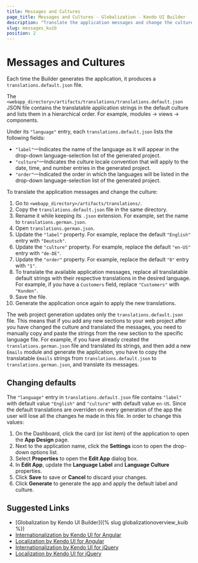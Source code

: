 ```yaml
---
title: Messages and Cultures
page_title: Messages and Cultures - Globalization - Kendo UI Builder
description: "Translate the application messages and change the culture locale when working with the Kendo UI Builder."
slug: messages_kuib
position: 2
---
```


# Messages and Cultures

Each time the Builder generates the application, it produces a `translations.default.json` file.

The `<webapp_directory>/artifacts/translations/translations.default.json` JSON file contains the translatable application strings in the default culture and lists them in a hierarchical order. For example, modules -> views -> components.

Under its `"language"` entry, each `translations.default.json` lists the following fields:

* `"label"`&mdash;Indicates the name of the language as it will appear in the drop-down language-selection list of the generated project.
* `"culture"`&mdash;Indicates the culture locale convention that will apply to the date, time, and number entries in the generated project.
* `"order"`&mdash;Indicated the order in which the languages will be listed in the drop-down language-selection list of the generated project.

To translate the application messages and change the culture:

1. Go to `<webapp_directory>/artifacts/translations/`.
1. Copy the `translations.default.json` file in the same directory.
1. Rename it while keeping its `.json` extension. For example, set the name to `translations.german.json`.
1. Open `translations.german.json`.
1. Update the `"label"` property. For example, replace the default `"English"` entry with `"Deutsch"`.
1. Update the `"culture"` property. For example, replace the default `"en-US"` entry with `"de-DE"`.
1. Update the `"order"` property. For example, replace the default `"0"` entry with `"1"`.
1. To translate the available application messages, replace all translatable default strings with their respective translations in the desired language. For example, if you have a `Customers` field, replace `"Customers"` with `"Kunden"`.
1. Save the file.
1. Generate the application once again to apply the new translations.

The web project generation updates only the `translations.default.json` file. This means that if you add any new sections to your web project after you have changed the culture and translated the messages, you need to manually copy and paste the strings from the new section to the specific language file. For example, if you have already created the `translations.german.json` file and translated its strings, and then add a new `Emails` module and generate the application, you have to copy the translatable `Emails` strings from `translations.default.json` to `translations.german.json`, and translate its messages.

## Changing defaults

The `"language"` entry in `translations.default.json` file contains `"label"` with default value `"English"` and `"culture"` with default value `en-US`.
Since the default translations are overriden on every generation of the app the user will lose all the changes he made in this file. In order to change this values:

1. On the Dashboard, click the card (or list item) of the application to open the **App Design** page.
1. Next to the application name, click the **Settings** icon to open the drop-down options list.
1. Select **Properties** to open the **Edit App** dialog box.
1. In **Edit App**, update the **Language Label** and **Language Culture** properties.
1. Click **Save** to save or **Cancel** to discard your changes.
1. Click **Generate** to generate the app and apply the default label and culture.

## Suggested Links

* [Globalization by Kendo UI Builder]({% slug globalizationoverview_kuib %})
* [Internationalization by Kendo UI for Angular](http://k2build.openstack.progress.com/kendo-angular-ui-develop/components/internationalization/)
* [Localization by Kendo UI for Angular](http://k2build.openstack.progress.com/kendo-angular-ui-develop/components/localization/)
* [Internationalization by Kendo UI for jQuery](https://docs.telerik.com/kendo-ui/framework/globalization/overview)
* [Localization by Kendo UI for jQuery](https://docs.telerik.com/kendo-ui/framework/localization/overview)
